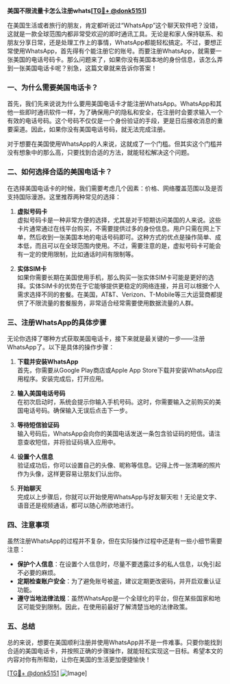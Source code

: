 **美国不限流量卡怎么注册whats[[TG💪+ @donk5151](https://t.me/s/donk5151)]**

在美国生活或者旅行的朋友，肯定都听说过“WhatsApp”这个聊天软件吧？没错，这就是一款全球范围内都非常受欢迎的即时通讯工具。无论是和家人保持联系、和朋友分享日常，还是处理工作上的事情，WhatsApp都能轻松搞定。不过，要想正常使用WhatsApp，首先得有个能注册它的账号。而要注册WhatsApp，就需要一张美国的电话号码卡。那么问题来了，如果你没有美国本地的身份信息，该怎么弄到一张美国电话卡呢？别急，这篇文章就来告诉你答案！

### 一、为什么需要美国电话卡？

首先，我们先来说说为什么要用美国电话卡才能注册WhatsApp。WhatsApp和其他一些即时通讯软件一样，为了确保用户的隐私和安全，在注册时会要求输入一个有效的电话号码。这个号码不仅仅是一个身份验证的手段，更是日后接收消息的重要渠道。因此，如果你没有美国电话号码，就无法完成注册。

对于想要在美国使用WhatsApp的人来说，这就成了一个门槛。但其实这个门槛并没有想象中的那么高，只要找到合适的方法，就能轻松解决这个问题。

### 二、如何选择合适的美国电话卡？

在选择美国电话卡的时候，我们需要考虑几个因素：价格、网络覆盖范围以及是否支持国际漫游。这里推荐两种常见的选择：

1. **虚拟号码卡**  
   虚拟号码卡是一种非常方便的选择，尤其是对于短期访问美国的人来说。这些卡片通常通过在线平台购买，不需要提供过多的身份信息。用户只需在网上下单，然后收到一张美国本地的电话号码即可。这种方式的优点是操作简单、成本低，而且可以在全球范围内使用。不过，需要注意的是，虚拟号码卡可能会有一定的使用限制，比如通话时间有限制等。

2. **实体SIM卡**  
   如果你需要长期在美国使用手机，那么购买一张实体SIM卡可能是更好的选择。实体SIM卡的优势在于它能够提供更稳定的网络连接，并且可以根据个人需求选择不同的套餐。在美国，AT&T、Verizon、T-Mobile等三大运营商都提供了不限流量的套餐服务，非常适合经常需要使用数据流量的人群。

### 三、注册WhatsApp的具体步骤

无论你选择了哪种方式获取美国电话卡，接下来就是最关键的一步——注册WhatsApp了。以下是具体的操作步骤：

1. **下载并安装WhatsApp**  
   首先，你需要从Google Play商店或Apple App Store下载并安装WhatsApp应用程序。安装完成后，打开应用。

2. **输入美国电话号码**  
   在初次启动时，系统会提示你输入手机号码。这时，你需要输入之前购买的美国电话号码。确保输入无误后点击下一步。

3. **等待短信验证码**  
   输入号码后，WhatsApp会向你的美国电话发送一条包含验证码的短信。请注意查收短信，并将验证码填入应用中。

4. **设置个人信息**  
   验证成功后，你可以设置自己的头像、昵称等信息。记得上传一张清晰的照片作为头像，这样更容易让朋友们认出你。

5. **开始聊天**  
   完成以上步骤后，你就可以开始使用WhatsApp与好友聊天啦！无论是文字、语音还是视频通话，都可以随心所欲地进行。

### 四、注意事项

虽然注册WhatsApp的过程并不复杂，但在实际操作过程中还是有一些小细节需要注意：

- **保护个人信息**：在设置个人信息时，尽量不要透露过多的私人信息，以免引起不必要的麻烦。
- **定期检查账户安全**：为了避免账号被盗，建议定期更改密码，并开启双重认证功能。
- **遵守当地法律法规**：虽然WhatsApp是一个全球化的平台，但在某些国家和地区可能受到限制。因此，在使用前最好了解清楚当地的法律政策。

### 五、总结

总的来说，想要在美国顺利注册并使用WhatsApp并不是一件难事。只要你能找到合适的美国电话卡，并按照正确的步骤操作，就能轻松实现这一目标。希望本文的内容对你有所帮助，让你在美国的生活更加便捷愉快！

[[TG💪+ @donk5151](https://t.me/s/donk5151) ![Image](https://i.postimg.cc/rwNCRYN7/Snipaste-2025-04-30-17-27-05.png)]